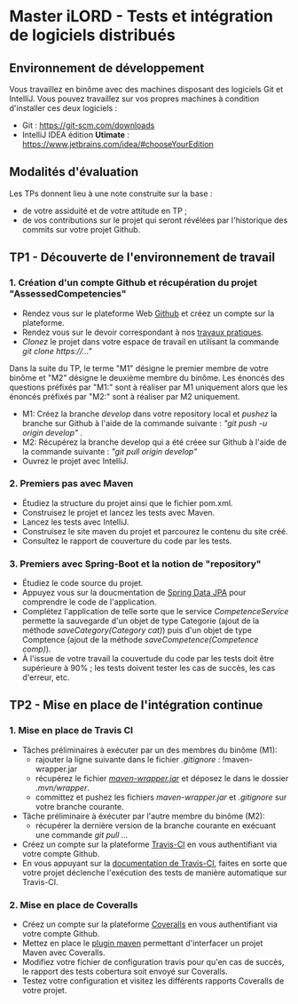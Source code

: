 # Master iLORD - Tests et intégration de logiciels distribués 

## Environnement de développement
Vous travaillez en binôme avec des machines disposant des logiciels Git et IntelliJ.
Vous pouvez travaillez sur vos propres machines à condition d'installer ces deux logiciels :

- Git : https://git-scm.com/downloads
- IntelliJ IDEA édition **Utimate** : https://www.jetbrains.com/idea/#chooseYourEdition

## Modalités d'évaluation

Les TPs donnent lieu à une note construite sur la base : 

- de votre assiduité et de votre attitude en TP ;
- de vos contributions sur le projet qui seront révélées par l'historique des commits sur votre projet Github.
 
## TP1 - Découverte de l'environnement de travail

### 1. Création d'un compte Github et récupération du projet "AssessedCompetencies"

- Rendez vous sur le plateforme Web [Github](https://github.com/) et créez un compte sur la plateforme.
- Rendez vous sur le devoir correspondant à nos [travaux pratiques](https://classroom.github.com/group-assignment-invitations/c40767b41493090001d29c1b93c8c4f3).
- *Clonez* le projet dans votre espace de travail en utilisant la commande *git clone https://..."*

Dans la suite du TP, le terme "M1" désigne le premier membre de votre binôme et "M2" désigne le deuxième membre du binôme. Les énoncés des 
questions préfixés par "M1:" sont à réaliser par M1 uniquement alors que les énoncés préfixés par "M2:" sont à réaliser par M2 uniquement.

- M1: Créez la branche *develop* dans votre repository local et *pushez* la branche sur Github à l'aide de la commande suivante :
*"git push -u origin develop"* . 
- M2: Récupérez la branche develop qui a été créee sur Github à l'aide de la commande suivante : *"git pull origin develop"*
- Ouvrez le projet avec IntelliJ.

### 2. Premiers pas avec Maven

- Étudiez la structure du projet ainsi que le fichier pom.xml.
- Construisez le projet et lancez les tests avec Maven.
- Lancez les tests avec IntelliJ.
- Construisez le site maven du projet et parcourez le contenu du site créé.
- Consultez le rapport de couverture du code par les tests.

### 3. Premiers avec Spring-Boot et la notion de "repository"

- Étudiez le code source du projet.
- Appuyez vous sur la doucmentation de [Spring Data JPA](http://docs.spring.io/spring-data/jpa/docs/1.11.0.M1/reference/html/) pour comprendre le code de l'application.
- Complétez l'application de telle sorte que le service *CompetenceService* permette la sauvegarde d'un objet de type Categorie (ajout de la méthode *saveCategory(Category cat)*) puis d'un objet de type Comptence (ajout de la méthode *saveCompetence(Competence comp)*).
- À l'issue de votre travail la couvertude du code par les tests doit être supérieure à 90% ; les tests doivent tester les cas de succès, les cas d'erreur, etc.

## TP2 - Mise en place de l'intégration continue

### 1. Mise en place de Travis CI

- Tâches préliminaires à exécuter par un des membres du binôme (M1): 
    - rajouter la ligne suivante dans le fichier *.gitignore* : 
        !maven-wrapper.jar
    - récupérez le fichier [*maven-wrapper.jar*](https://github.com/Master-iLORD/AssessedCompetencies/raw/master/.mvn/wrapper/maven-wrapper.jar) et déposez le
    dans le dossier *.mvn/wrapper*.
    - committez et pushez les fichiers *maven-wrapper.jar* et *.gitignore* sur votre branche courante.
- Tâche préliminaire à éxécuter par l'autre membre du binôme (M2):
    - récupérer la dernière version de la branche courante en exécuant une commande *git pull ...*
- Créez un compte sur la plateforme [Travis-CI](https://travis-ci.org/) en vous authentifiant via votre compte Github.
- En vous appuyant sur la [documentation de Travis-CI](https://docs.travis-ci.com/), faites en sorte que votre projet déclenche
l'exécution des tests de manière automatique sur Travis-CI.

### 2. Mise en place de Coveralls

- Créez un compte sur la plateforme [Coveralls](https://coveralls.io/) en vous authentifiant via votre compte Github.
- Mettez en place le [plugin maven](https://github.com/trautonen/coveralls-maven-plugin) permettant d'interfacer un projet Maven avec Coveralls.
- Modifiez votre fichier de configuration travis pour qu'en cas de succès, le rapport des tests cobertura soit envoyé sur Coveralls.
- Testez votre configuration et visitez les différents rapports Coveralls de votre projet.